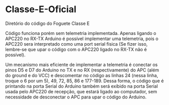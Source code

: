 # Classe-E-Oficial
Diretório do código do Foguete Classe E

Código funciona porém sem telemetria implementada. Apenas ligando o APC220 no RX-TX Arduino é possível implementar uma telemetria,
pois o APC220 sera interpretado como uma port serial fisica (Se fizer isso, lembre-se que upar o código com o APC220 ligado no RX-TX não é possível).

Um mecanismo mais eficiente de implementar a telemetria é conectar os pinos D5 e D7 do Arduino no TX e no RX (respectivamente) do APC (além do ground e do VCC) e descomentar no código as linhas 24 (nessa linha, troque o 6 por um 5), 49, 72, 85, 86 e 177-189. Dessa forma, o código que é printando na porta Serial do Arduino também será exibido na porta Serial usada pelo APC220 de recepção, que estará ligado ao computador, sem necessidade de desconectar o APC para upar o código do Arduino.
